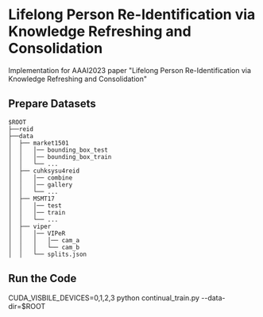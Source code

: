 # Lifelong Person Re-Identification via Knowledge Refreshing and Consolidation
Implementation for AAAI2023 paper "Lifelong Person Re-Identification via Knowledge Refreshing and Consolidation"
## Prepare Datasets
```
$ROOT
├──reid
├──data
│  ├── market1501
│  │   │── bounding_box_test
│  │   │── bounding_box_train
│  │   └── ...
│  ├── cuhksysu4reid
│  │   │── combine
│  │   │── gallery
│  │   └── ...
│  ├── MSMT17
│  │   │── test
│  │   │── train
│  │   └── ...
│  ├── viper
│  │   │── VIPeR
│  │   │   │── cam_a
│  │   │   └── cam_b 
│  │   └── splits.json
```  	
## Run the Code
CUDA_VISBILE_DEVICES=0,1,2,3 python continual_train.py --data-dir=$ROOT

